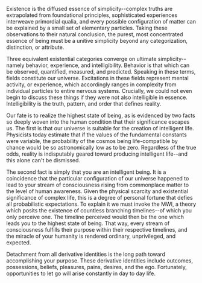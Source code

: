 Existence is the diffused essence of simplicity--complex truths are extrapolated from foundational principles, sophisticated experiences interweave primordial qualia, and every possible configuration of matter can be explained by a small set of elementary particles. Taking these observations to their natural conclusion, the purest, most concentrated essence of being must be a unitive simplicity beyond any categorization, distinction, or attribute. 

Three equivalent existential categories converge on ultimate simplicity--namely behavior, experience, and intelligibility. Behavior is that which can be observed, quantified, measured, and predicted. Speaking in these terms, fields constitute our universe. Excitations in these fields represent mental activity, or experience, which accordingly ranges in complexity from individual particles to entire nervous systems. Crucially, we could not even begin to discuss these things if they were not also intelligible in essence. Intelligibility is the truth, pattern, and order that defines reality.

Our fate is to realize the highest state of being, as is evidenced by two facts so deeply woven into the human condition that their significance escapes us. The first is that our universe is suitable for the creation of intelligent life. Physicists today estimate that if the values of the fundamental constants were variable, the probability of the cosmos being life-compatible by chance would be so astronomically low as to be zero. Regardless of the true odds, reality is indisputably geared toward producing intelligent life--and this alone can't be dismissed.

The second fact is simply that you are an intelligent being. It is a coincidence that the particular configuration of our universe happened to lead to your stream of consciousness rising from commonplace matter to the level of human awareness. Given the physical scarcity and existential significance of complex life, this is a degree of personal fortune that defies all probabilistic expectations. To explain it we must invoke the MWI, a theory which posits the existence of countless branching timelines--of which you only perceive one. The timeline perceived would then be the one which leads you to the highest state of being. That way, every stream of consciousness fulfills their purpose within their respective timelines, and the miracle of your humanity is rendered ordinary, unprivileged, and expected.

Detachment from all derivative identities is the long path toward accomplishing your purpose. These derivative identities include outcomes, possessions, beliefs, pleasures, pains, desires, and the ego. Fortunately, opportunities to let go will arise constantly in day to day life.
